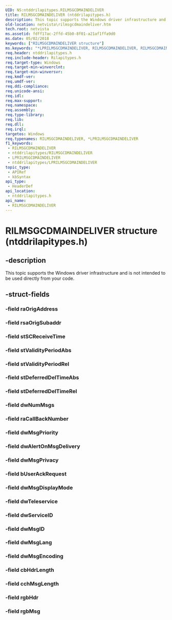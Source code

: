 ```yaml
---
UID: NS:ntddrilapitypes.RILMSGCDMAINDELIVER
title: RILMSGCDMAINDELIVER (ntddrilapitypes.h)
description: This topic supports the Windows driver infrastructure and is not intended to be used directly from your code.
old-location: netvista\rilmsgcdmaindeliver.htm
tech.root: netvista
ms.assetid: fdff17ac-2ffd-45b0-8f01-a21af1ffa9d0
ms.date: 05/02/2018
keywords: ["RILMSGCDMAINDELIVER structure"]
ms.keywords: "*LPRILMSGCDMAINDELIVER, RILMSGCDMAINDELIVER, RILMSGCDMAINDELIVER structure [Network Drivers Starting with Windows Vista], netvista.rilmsgcdmaindeliver, ntddrilapitypes/RILMSGCDMAINDELIVER"
req.header: ntddrilapitypes.h
req.include-header: Rilapitypes.h
req.target-type: Windows
req.target-min-winverclnt: 
req.target-min-winversvr: 
req.kmdf-ver: 
req.umdf-ver: 
req.ddi-compliance: 
req.unicode-ansi: 
req.idl: 
req.max-support: 
req.namespace: 
req.assembly: 
req.type-library: 
req.lib: 
req.dll: 
req.irql: 
targetos: Windows
req.typenames: RILMSGCDMAINDELIVER, *LPRILMSGCDMAINDELIVER
f1_keywords:
 - RILMSGCDMAINDELIVER
 - ntddrilapitypes/RILMSGCDMAINDELIVER
 - LPRILMSGCDMAINDELIVER
 - ntddrilapitypes/LPRILMSGCDMAINDELIVER
topic_type:
 - APIRef
 - kbSyntax
api_type:
 - HeaderDef
api_location:
 - ntddrilapitypes.h
api_name:
 - RILMSGCDMAINDELIVER
---
```


# RILMSGCDMAINDELIVER structure (ntddrilapitypes.h)


## -description

This topic supports the Windows driver infrastructure and is not intended to be used directly from your code.

## -struct-fields

### -field raOrigAddress

### -field rsaOrigSubaddr

### -field stSCReceiveTime

### -field stValidityPeriodAbs

### -field stValidityPeriodRel

### -field stDeferredDelTimeAbs

### -field stDeferredDelTimeRel

### -field dwNumMsgs

### -field raCallBackNumber

### -field dwMsgPriority

### -field dwAlertOnMsgDelivery

### -field dwMsgPrivacy

### -field bUserAckRequest

### -field dwMsgDisplayMode

### -field dwTeleservice

### -field dwServiceID

### -field dwMsgID

### -field dwMsgLang

### -field dwMsgEncoding

### -field cbHdrLength

### -field cchMsgLength

### -field rgbHdr

### -field rgbMsg

